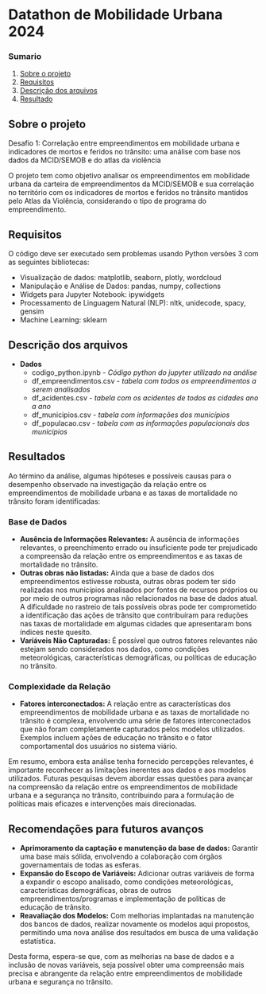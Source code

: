 # Datathon de Mobilidade Urbana 2024

### Sumario

1. [Sobre o projeto](#brief)
2. [Requisitos](#requirements)
3. [Descrição dos arquivos](#files)
4. [Resultado](#results)

## Sobre o projeto <a name="brief"></a>

Desafio 1: Correlação entre empreendimentos em mobilidade urbana e indicadores de mortos e feridos no trânsito: uma análise com base nos dados da MCID/SEMOB e do atlas da violência

O projeto tem como objetivo analisar os empreendimentos em mobilidade urbana da carteira de empreendimentos da MCID/SEMOB e sua correlação no território com os indicadores de mortos e feridos no trânsito mantidos pelo Atlas da Violência, considerando o tipo de programa do empreendimento.

## Requisitos <a name="requirements"></a>

O código deve ser executado sem problemas usando Python versões 3 com as seguintes bibliotecas: 
  - Visualização de dados: matplotlib, seaborn, plotly, wordcloud
  - Manipulação e Análise de Dados: pandas, numpy, collections
  - Widgets para Jupyter Notebook: ipywidgets
  - Processamento de Linguagem Natural (NLP): nltk, unidecode, spacy, gensim
  - Machine Learning: sklearn

## Descrição dos arquivos <a name="files"></a>

- **Dados**
  - codigo_python.ipynb - *Código python do jupyter utilizado na análise*
  - df_empreendimentos.csv - *tabela com todos os empreendimentos a serem analisados*
  - df_acidentes.csv - *tabela com os acidentes de todos as cidades ano a ano*
  - df_municipios.csv - *tabela com informações dos municípios*
  - df_populacao.csv -  *tabela com as informações populacionais dos municipios*

## Resultados <a name="results"></a>

Ao término da análise, algumas hipóteses e possíveis causas para o desempenho observado na investigação da relação entre os empreendimentos de mobilidade urbana e as taxas de mortalidade no trânsito foram identificadas:

### Base de Dados
- **Ausência de Informações Relevantes:** A ausência de informações relevantes, o preenchimento errado ou insuficiente pode ter prejudicado a compreensão da relação entre os empreendimentos e as taxas de mortalidade no trânsito.
- **Outras obras não listadas:** Ainda que a base de dados dos empreendimentos estivesse robusta, outras obras podem ter sido realizadas nos municípios analisados por fontes de recursos próprios ou por meio de outros programas não relacionados na base de dados atual. A dificuldade no rastreio de tais possíveis obras pode ter comprometido a identificação das ações de trânsito que contribuíram para reduções nas taxas de mortalidade em algumas cidades que apresentaram bons índices neste quesito.
- **Variáveis Não Capturadas:** É possível que outros fatores relevantes não estejam sendo considerados nos dados, como condições meteorológicas, características demográficas, ou políticas de educação no trânsito.

### Complexidade da Relação
- **Fatores interconectados:** A relação entre as características dos empreendimentos de mobilidade urbana e as taxas de mortalidade no trânsito é complexa, envolvendo uma série de fatores interconectados que não foram completamente capturados pelos modelos utilizados. Exemplos incluem ações de educação no trânsito e o fator comportamental dos usuários no sistema viário.

Em resumo, embora esta análise tenha fornecido percepções relevantes, é importante reconhecer as limitações inerentes aos dados e aos modelos utilizados. Futuras pesquisas devem abordar essas questões para avançar na compreensão da relação entre os empreendimentos de mobilidade urbana e a segurança no trânsito, contribuindo para a formulação de políticas mais eficazes e intervenções mais direcionadas.

## Recomendações para futuros avanços

- **Aprimoramento da captação e manutenção da base de dados:** Garantir uma base mais sólida, envolvendo a colaboração com órgãos governamentais de todas as esferas.
- **Expansão do Escopo de Variáveis:** Adicionar outras variáveis de forma a expandir o escopo analisado, como condições meteorológicas, características demográficas, obras de outros empreendimentos/programas e implementação de políticas de educação de trânsito.
- **Reavaliação dos Modelos:** Com melhorias implantadas na manutenção dos bancos de dados, realizar novamente os modelos aqui propostos, permitindo uma nova análise dos resultados em busca de uma validação estatística.

Desta forma, espera-se que, com as melhorias na base de dados e a inclusão de novas variáveis, seja possível obter uma compreensão mais precisa e abrangente da relação entre empreendimentos de mobilidade urbana e segurança no trânsito.

